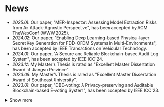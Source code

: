 # News
- *2025.01*: Our paper, "MER-Inspector: Assessing Model Extraction Risks from An Attack-Agnostic Perspective", has been accepted by ACM TheWebConf (WWW 2025).
- *2024.02*: Our paper, "Enabling Deep Learning-based Physical-layer Secret Key Generation for FDD-OFDM Systems in Multi-Environments", has been accepted by IEEE Transactions on Vehicular Technology.
- *2024.01*: Our paper, "A Secure and Reliable Blockchain-based Audit Log System", has been accepted by IEEE ICC'24.
- *2023.12*: My Master's Thesis is rated as "Excellent Master Dissertation Award of Jiangsu Province".
- *2023.06*: My Master's Thesis is rated as "Excellent Master Dissertation Award of Southeast University".
- *2023.01*: Our paper, "DBE-voting: A Privacy-preserving and Auditable Blockchain-based E-voting System", has been accepted by IEEE ICC'23.
<details>
<summary>Show more</summary>
<ul>
  <li><em>2021.09</em>: Our paper, "Deep Learning-based Physical-Layer Secret Key Generation for FDD Systems", has been accepted by IEEE Internet of Things Journal.
  <li><em>2021.07</em>: Our paper, "Secret Key Generation for FDD Systems Based on Complex-Valued Neural Network", has been accepted by IEEE VTC-2021FALL.</li>
  <li><em>2021.01</em>: Our paper, "Secret Key Generation Scheme Based on Generative Adversarial Networks in FDD Systems", has been accepted by IEEE INFOCOM WKSHPS.</li>
</ul>
</details>

